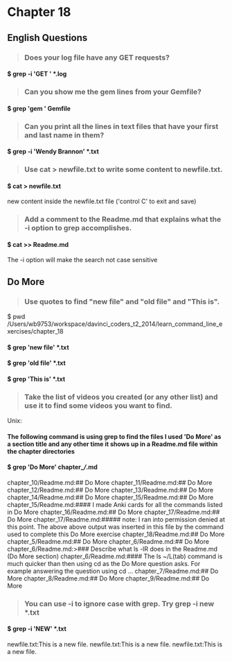# Chapter 18

## English Questions

>### Does your log file have any GET requests?

#### $ grep -i 'GET ' *.log

>### Can you show me the gem lines from your Gemfile?

#### $ grep 'gem ' Gemfile

>### Can you print all the lines in text files that have your first and last name in them?

#### $ grep -i 'Wendy Brannon' *.txt

>### Use cat > newfile.txt to write some content to newfile.txt.

#### $ cat > newfile.txt
new content inside the newfile.txt file
('control C' to exit and save)

>### Add a comment to the Readme.md that explains what the -i option to grep accomplishes.

#### $ cat >> Readme.md
The -i option will make the search not case sensitive


## Do More

>### Use quotes to find "new file" and "old file" and "This is".

$ pwd
/Users/wb9753/workspace/davinci_coders_t2_2014/learn_command_line_exercises/chapter_18

#### $ grep 'new file' *.txt

#### $ grep 'old file' *.txt

#### $ grep 'This is' *.txt

>### Take the list of videos you created (or any other list) and use it to find some videos you want to find.
Unix:
 
#### The following command is using grep to find the files I used 'Do More' as a section title and any other time it shows up in a Readme.md file within the chapter directories

#### $ grep 'Do More' chapter_*/*.md
chapter_10/Readme.md:## Do More
chapter_11/Readme.md:## Do More
chapter_12/Readme.md:## Do More
chapter_13/Readme.md:## Do More
chapter_14/Readme.md:## Do More
chapter_15/Readme.md:## Do More
chapter_15/Readme.md:#### I made Anki cards for all the commands listed in Do More
chapter_16/Readme.md:## Do More
chapter_17/Readme.md:## Do More
chapter_17/Readme.md:##### note: I ran into permission denied at this point. The above above output was inserted in this file by the command used to complete this Do More exercise
chapter_18/Readme.md:## Do More
chapter_5/Readme.md:## Do More
chapter_6/Readme.md:## Do More
chapter_6/Readme.md:>### Describe what ls -lR does in the Readme.md (Do More section)
chapter_6/Readme.md:#### The ls ~/L(tab) command is much quicker than then using cd as the Do More question asks. For example answering the question using cd ...
chapter_7/Readme.md:## Do More
chapter_8/Readme.md:## Do More
chapter_9/Readme.md:## Do More

>### You can use -i to ignore case with grep. Try grep -i new *.txt

#### $ grep -i 'NEW' *.txt
newfile.txt:This is a new file.
newfile.txt:This is a new file.
newfile.txt:This is a new file.


